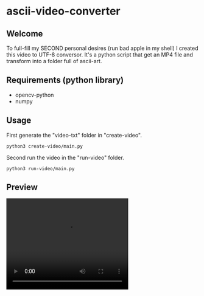 # ascii-video-converter

## Welcome
To full-fill my SECOND personal desires (run bad apple in my shell) I created this video to UTF-8 conversor. It's a python script that get an MP4 file and transform into a folder full of ascii-art.

## Requirements (python library)

- opencv-python
- numpy


## Usage
First generate the "video-txt" folder in "create-video".
```
python3 create-video/main.py
```
Second run the video in the "run-video" folder.
```
python3 run-video/main.py
```

## Preview
<video width="320" height="240" controls>
	<source src="assets/ascii-video.mp4" type="video/mp4>
</video>
<video width="320" height="240" controls>
	<source src="assets/video.mp4" type="video/mp4>
</video>
